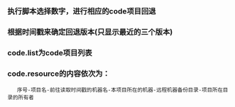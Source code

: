 ### 执行脚本选择数字，进行相应的code项目回退
### 根据时间戳来确定回退版本(只显示最近的三个版本)
### code.list为code项目列表
### code.resource的内容依次为：
       序号-项目名-前往读取时间戳的机器名-本项目所在的机器-远程机器备份目录-项目所在目录的所有者
### 
